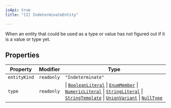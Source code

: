 ```yaml
---
jsApi: true
title: "[I] IndeterminateEntity"

---
```

When an entity that could be used as a type or value has not figured out if it is a value or type yet.

## Properties

| Property | Modifier | Type |
| ------ | ------ | ------ |
| `entityKind` | `readonly` | `"Indeterminate"` |
| `type` | `readonly` | \| [`BooleanLiteral`](BooleanLiteral.md) \| [`EnumMember`](EnumMember.md) \| [`NumericLiteral`](NumericLiteral.md) \| [`StringLiteral`](StringLiteral.md) \| [`StringTemplate`](StringTemplate.md) \| [`UnionVariant`](UnionVariant.md) \| [`NullType`](NullType.md) |

